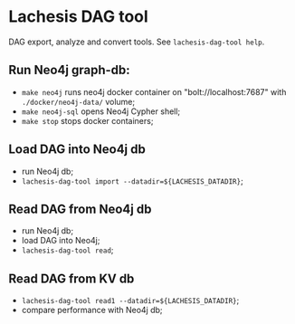 # Lachesis DAG tool

DAG export, analyze and convert tools.
See `lachesis-dag-tool help`.


## Run Neo4j graph-db:

 - `make neo4j` runs neo4j docker container on "bolt://localhost:7687" with `./docker/neo4j-data/` volume;
 - `make neo4j-sql` opens Neo4j Cypher shell;
 - `make stop` stops docker containers;


## Load DAG into Neo4j db

 - run Neo4j db;
 - `lachesis-dag-tool import --datadir=${LACHESIS_DATADIR}`;


## Read DAG from Neo4j db

 - run Neo4j db;
 - load DAG into Neo4j;
 - `lachesis-dag-tool read`;


## Read DAG from KV db

 - `lachesis-dag-tool read1 --datadir=${LACHESIS_DATADIR}`;
 - compare performance with Neo4j db;
